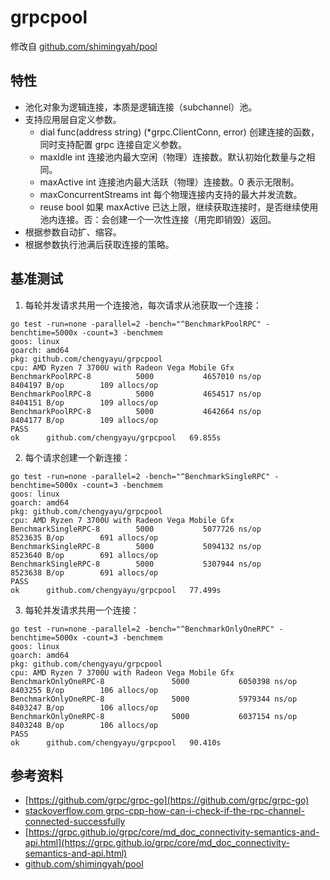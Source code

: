 # grpcpool

修改自 [github.com/shimingyah/pool](https://github.com/shimingyah/pool)

## 特性

- 池化对象为逻辑连接，本质是逻辑连接（subchannel）池。
- 支持应用层自定义参数。
    - dial func(address string) (*grpc.ClientConn, error) 创建连接的函数，同时支持配置 grpc 连接自定义参数。
    - maxIdle int 连接池内最大空闲（物理）连接数。默认初始化数量与之相同。
    - maxActive int 连接池内最大活跃（物理）连接数。0 表示无限制。
    - maxConcurrentStreams int 每个物理连接内支持的最大并发流数。
    - reuse bool 如果 maxActive 已达上限，继续获取连接时，是否继续使用池内连接。否：会创建一个一次性连接（用完即销毁）返回。
- 根据参数自动扩、缩容。
- 根据参数执行池满后获取连接的策略。

## 基准测试

1. 每轮并发请求共用一个连接池，每次请求从池获取一个连接：

```shell
go test -run=none -parallel=2 -bench="^BenchmarkPoolRPC" -benchtime=5000x -count=3 -benchmem
goos: linux
goarch: amd64
pkg: github.com/chengyayu/grpcpool
cpu: AMD Ryzen 7 3700U with Radeon Vega Mobile Gfx  
BenchmarkPoolRPC-8          5000           4657010 ns/op         8404197 B/op        109 allocs/op
BenchmarkPoolRPC-8          5000           4654517 ns/op         8404151 B/op        109 allocs/op
BenchmarkPoolRPC-8          5000           4642664 ns/op         8404177 B/op        109 allocs/op
PASS
ok      github.com/chengyayu/grpcpool   69.855s
```

2. 每个请求创建一个新连接：

```shell
go test -run=none -parallel=2 -bench="^BenchmarkSingleRPC" -benchtime=5000x -count=3 -benchmem
goos: linux
goarch: amd64
pkg: github.com/chengyayu/grpcpool
cpu: AMD Ryzen 7 3700U with Radeon Vega Mobile Gfx  
BenchmarkSingleRPC-8        5000           5077726 ns/op         8523635 B/op        691 allocs/op
BenchmarkSingleRPC-8        5000           5094132 ns/op         8523640 B/op        691 allocs/op
BenchmarkSingleRPC-8        5000           5307944 ns/op         8523638 B/op        691 allocs/op
PASS
ok      github.com/chengyayu/grpcpool   77.499s
```

3. 每轮并发请求共用一个连接：

```shell
go test -run=none -parallel=2 -bench="^BenchmarkOnlyOneRPC" -benchtime=5000x -count=3 -benchmem
goos: linux
goarch: amd64
pkg: github.com/chengyayu/grpcpool
cpu: AMD Ryzen 7 3700U with Radeon Vega Mobile Gfx  
BenchmarkOnlyOneRPC-8               5000           6050398 ns/op         8403255 B/op        106 allocs/op
BenchmarkOnlyOneRPC-8               5000           5979344 ns/op         8403247 B/op        106 allocs/op
BenchmarkOnlyOneRPC-8               5000           6037154 ns/op         8403248 B/op        106 allocs/op
PASS
ok      github.com/chengyayu/grpcpool   90.410s
```

## 参考资料

- [https://github.com/grpc/grpc-go](https://github.com/grpc/grpc-go)
- [stackoverflow.com grpc-cpp-how-can-i-check-if-the-rpc-channel-connected-successfully](https://stackoverflow.com/questions/64484690/grpc-cpp-how-can-i-check-if-the-rpc-channel-connected-successfully)
- [https://grpc.github.io/grpc/core/md_doc_connectivity-semantics-and-api.html](https://grpc.github.io/grpc/core/md_doc_connectivity-semantics-and-api.html)
- [github.com/shimingyah/pool](https://github.com/shimingyah/pool)